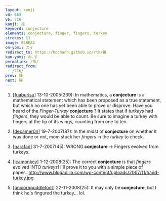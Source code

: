 ```yaml
---
layout: kanji
v4: 663
v6: 716
kanji: 推
keyword: conjecture
elements: conjecture, finger, fingers, turkey
strokes: 11
image: E68EA8
on-yomi: スイ
redirect_to: https://hochanh.github.io/rtk/推
kun-yomi: お.す
permalink: /推/
redirect_from:
 - /716/
prev: 揮
next: 揚
---
```


1) [<a href="http://kanji.koohii.com/profile/fuaburisu">fuaburisu</a>] 13-10-2005(239): In mathematics, a<strong> conjecture</strong> is a mathematical statement which has been proposed as a true statement, but which no one has yet been able to prove or disprove. Have you heard of the <em>Finger-Turkey</em><strong> conjecture</strong> ? It states that if <em>turkeys</em> had <em>fingers</em>, they would be able to count. Be sure to imagine a turkey with fingers at the tip of its wings, counting from one to ten.

2) [<a href="http://kanji.koohii.com/profile/decamer0n">decamer0n</a>] 19-7-2007(87): In the midst of<strong> conjecture</strong> on whether it was done or not, mom stuck her <em>fingers</em> in the <em>turkey</em> to check.

3) [<a href="http://kanji.koohii.com/profile/narafan">narafan</a>] 31-7-2007(45): WRONG<strong> conjecture</strong> -&gt; Fingers evolved from turkeys.

4) [<a href="http://kanji.koohii.com/profile/icamonkey">icamonkey</a>] 1-12-2008(35): The correct<strong> conjecture</strong> is that <em>fingers</em> evolved INTO <em>turkeys</em>! I&#039;ll prove it to you with a simple piece of paper...<a href="http://www.blogadilla.com/wp-content/uploads/2007/11/hand-turkey.jpg">http://www.blogadilla.com/wp-content/uploads/2007/11/hand-turkey.jpg</a>.

5) [<a href="http://kanji.koohii.com/profile/unicornpuddlefoot">unicornpuddlefoot</a>] 22-11-2008(25): It may only be<strong> conjecture</strong>, but I think he&#039;s fingured the turkey... lol.

